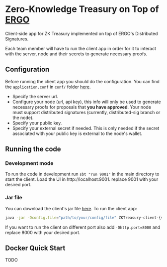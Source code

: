 # Zero-Knowledge Treasury on Top of [ERGO](https://ergoplatform.org/en/)
Client-side app for ZK Treasury implemented on top of ERGO's Distributed Signatures.

Each team member will have to run the client app in order for it to interact with the server, node and their secrets to generate necessary proofs.

## Configuration
Before running the client app you should do the configuration. You can find the `application.conf` in `conf/` folder [here](conf/application.conf).

* Specify the server url.
* Configure your node (url, api key), this info will only be used to generate necessary proofs for proposals that **you have approved**.
Your node must support distributed signatures (currently, distributed-sig branch or the node).
* Specify your public key.
* Specify your external secret if needed. This is only needed if the secret associated with your public key is external to the node's wallet.


## Running the code
### Development mode
To run the code in development run `sbt "run 9001"` in the main directory to start the client. Load the UI in http://localhost:9001.
replace 9001 with your desired port.
### Jar file
You can download the client's jar file [here](https://github.com/anon-real/DistributedSigsClient/releases). To run the client app:
```bash
java -jar -Dconfig.file="path/to/your/config/file" ZKTreasury-client-{version}.jar
```
If you want to run the client on different port also add `-Dhttp.port=8000` and replace 8000 with your desired port.

## Docker Quick Start
TODO

